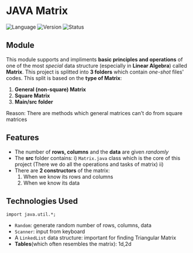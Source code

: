 # JAVA Matrix
![Language](https://img.shields.io/badge/Language-Java-blue)
![Version](https://img.shields.io/badge/Version-1.0-orange)
![Status](https://img.shields.io/badge/Status-In_Progress-yellow)

## Module
This module supports and impliments **basic principles and operations** of one of the most *special* data structure (especially in **Linear Algebra**) called **Matrix**. This project is splitted into **3 folders** which contain *one-shot* files' codes. This split is based on the **type of Matrix**:
1. **General (non-square) Matrix**
2. **Square Matrix**
3. **Main/src folder**

Reason: There are methods which general matrices can't do from square matrices

## Features
- The number of **rows, columns** and the **data** are given *randomly*
- The **src** folder contains:
  i) `Matrix.java` class which is the core of this project (There we do all the operations and tasks of matrix)
  ii) 
- There are **2 constructors** of the matrix:
  1. When we know its rows and columns
  2. When we know its data 

## Technologies Used
`import java.util.*;` 
- `Random`: generate random number of rows, columns, data
- `Scanner`: input from keyboard
- A `LinkedList` data structure: important for finding Triangular Matrix
- **Tables**(which often resembles the matrix): 1d,2d

